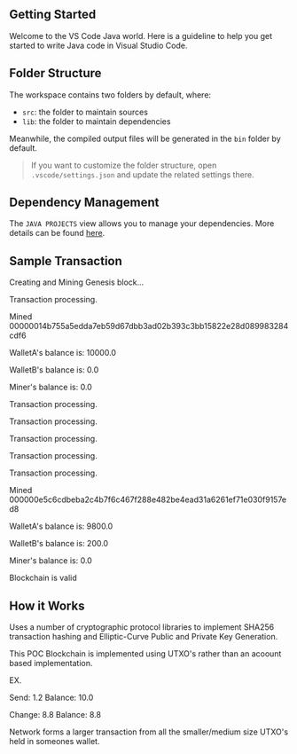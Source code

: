 ## Getting Started

Welcome to the VS Code Java world. Here is a guideline to help you get started to write Java code in Visual Studio Code.

## Folder Structure

The workspace contains two folders by default, where:

- `src`: the folder to maintain sources
- `lib`: the folder to maintain dependencies

Meanwhile, the compiled output files will be generated in the `bin` folder by default.

> If you want to customize the folder structure, open `.vscode/settings.json` and update the related settings there.

## Dependency Management

The `JAVA PROJECTS` view allows you to manage your dependencies. More details can be found [here](https://github.com/microsoft/vscode-java-dependency#manage-dependencies).

## Sample Transaction
Creating and Mining Genesis block...

Transaction processing.

Mined 00000014b755a5edda7eb59d67dbb3ad02b393c3bb15822e28d089983284cdf6

WalletA's balance is: 10000.0

WalletB's balance is: 0.0

Miner's balance is: 0.0

Transaction processing.

Transaction processing.

Transaction processing.

Transaction processing.

Transaction processing.

Mined 000000e5c6cdbeba2c4b7f6c467f288e482be4ead31a6261ef71e030f9157ed8

WalletA's balance is: 9800.0

WalletB's balance is: 200.0

Miner's balance is: 0.0

Blockchain is valid

## How it Works
Uses a number of cryptographic protocol libraries to implement SHA256 transaction hashing and Elliptic-Curve Public and Private Key Generation. 

This POC Blockchain is implemented using UTXO's rather than an acoount based implementation.

EX.

Send: 1.2    Balance: 10.0

Change: 8.8  Balance: 8.8

Network forms a larger transaction from all the smaller/medium size UTXO's held in someones wallet.

